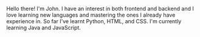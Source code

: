 Hello there!
I'm John.
I have an interest in both frontend and backend and I love learning new languages and mastering the ones I already have experience in.
So far I’ve learnt Python, HTML, and CSS.
I'm currently learning Java and JavaScript.


<!--
**TheKodingGuy/TheKodingGuy** is a ✨ _special_ ✨ repository because its `README.md` (this file) appears on your GitHub profile.

Here are some ideas to get you started:

- 🔭 I’m currently working on ...
- 🌱 I’m currently learning ...
- 👯 I’m looking to collaborate on ...
- 🤔 I’m looking for help with ...
- 💬 Ask me about ...
- 📫 How to reach me: ...
- 😄 Pronouns: ...
- ⚡ Fun fact: ...
-->
